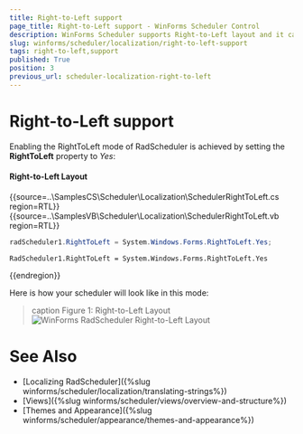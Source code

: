 ```yaml
---
title: Right-to-Left support
page_title: Right-to-Left support - WinForms Scheduler Control
description: WinForms Scheduler supports Right-to-Left layout and it can be enabled by setting the RightToLeft property to Yes.
slug: winforms/scheduler/localization/right-to-left-support
tags: right-to-left,support
published: True
position: 3
previous_url: scheduler-localization-right-to-left
---
```


# Right-to-Left support

Enabling the RightToLeft mode of RadScheduler is achieved by setting the __RightToLeft__ property to *Yes*:

#### Right-to-Left Layout

{{source=..\SamplesCS\Scheduler\Localization\SchedulerRightToLeft.cs region=RTL}} 
{{source=..\SamplesVB\Scheduler\Localization\SchedulerRightToLeft.vb region=RTL}} 

````C#
radScheduler1.RightToLeft = System.Windows.Forms.RightToLeft.Yes;

````
````VB.NET
RadScheduler1.RightToLeft = System.Windows.Forms.RightToLeft.Yes

````

{{endregion}} 

Here is how your scheduler will look like in this mode:

>caption Figure 1: Right-to-Left Layout
![WinForms RadScheduler Right-to-Left Layout](images/scheduler-localization-right-to-left.png)

# See Also

* [Localizing RadScheduler]({%slug winforms/scheduler/localization/translating-strings%})
* [Views]({%slug winforms/scheduler/views/overview-and-structure%})
* [Themes and Appearance]({%slug winforms/scheduler/appearance/themes-and-appearance%})
